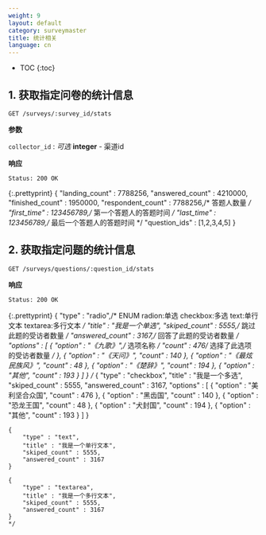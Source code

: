 ```yaml
---
weight: 9
layout: default
category: surveymaster
title: 统计相关
language: cn
---
```


* TOC
{:toc}

## 1. 获取指定问卷的统计信息
	GET /surveys/:survey_id/stats

**参数**

`collector_id`
: _可选_ **integer** - 渠道id

**响应**

    Status: 200 OK

{:.prettyprint}
    {
	    "landing_count" : 7788256,
	    "answered_count" : 4210000,
	    "finished_count" : 1950000,
	    "respondent_count" : 7788256,/* 答题人数量 */
	    "first_time" : 123456789,/* 第一个答题人的答题时间 */
	    "last_time" : 123456789,/* 最后一个答题人的答题时间 */
	    "question_ids" : [1,2,3,4,5]
    }


## 2. 获取指定问题的统计信息
	GET /surveys/questions/:question_id/stats

**响应**

    Status: 200 OK

{:.prettyprint}
    {
	    "type" : "radio",/* ENUM radion:单选 checkbox:多选 text:单行文本 textarea:多行文本 */
	    "title" : "我是一个单选",
	    "skiped_count" : 5555,/* 跳过此题的受访者数量 */
	    "answered_count" : 3167,/* 回答了此题的受访者数量 */
	    "options" : [
		    {
			    "option" : "《九歌》",/* 选项名称 */
			    "count" : 476/* 选择了此选项的受访者数量 */
		    },
		    {
			    "option" : "《天问》",
			    "count" : 140
		    },
		    {
			    "option" : "《最炫民族风》",
			    "count" : 48
		    },
		    {
			    "option" : "《楚辞》",
			    "count" : 194
		    },
		    {
			    "option" : "其他",
			    "count" : 193
		    }
	    ]
    }
    /*
    {
	    "type" : "checkbox",
	    "title" : "我是一个多选",
	    "skiped_count" : 5555,
	    "answered_count" : 3167,
	    "options" : [
		    {
			    "option" : "美利坚合众国",
			    "count" : 476
		    },
		    {
			    "option" : "黑齿国",
			    "count" : 140
		    },
		    {
			    "option" : "恐龙王国",
			    "count" : 48
		    },
		    {
			    "option" : "犬封国",
			    "count" : 194
		    },
		    {
			    "option" : "其他",
			    "count" : 193
		    }
	    ]
    }

    {
	    "type" : "text",
	    "title" : "我是一个单行文本",
	    "skiped_count" : 5555,
	    "answered_count" : 3167
    }

    {
	    "type" : "textarea",
	    "title" : "我是一个多行文本",
	    "skiped_count" : 5555,
	    "answered_count" : 3167
    }
    */
